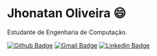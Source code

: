 # Jhonatan Oliveira 😄

Estudante de Engenharia de Computação.

[![Github Badge](https://img.shields.io/badge/-Github-000?style=flat-square&logo=Github&logoColor=white&link=https://github.com/JhonatanGuilherme)](https://github.com/JhonatanGuilherme)
[![Gmail Badge](https://img.shields.io/badge/-Gmail-D14836?style=flat-square&logo=Gmail&logoColor=white&link=mailto:oliveirajhon.g@gmail.com)](mailto:oliveirajhon.g@gmail.com)
[![Linkedin Badge](https://img.shields.io/badge/-LinkedIn-0077B5?style=flat-square&logo=Linkedin&logoColor=white&link=https://www.linkedin.com/in/jhonatanguilherme/)](https://www.linkedin.com/in/jhonatanguilherme/)
